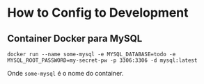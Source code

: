 # How to Config to Development

## Container Docker para MySQL

```shell
docker run --name some-mysql -e MYSQL_DATABASE=todo -e MYSQL_ROOT_PASSWORD=my-secret-pw -p 3306:3306 -d mysql:latest
```

Onde `some-mysql` é o nome do container.
